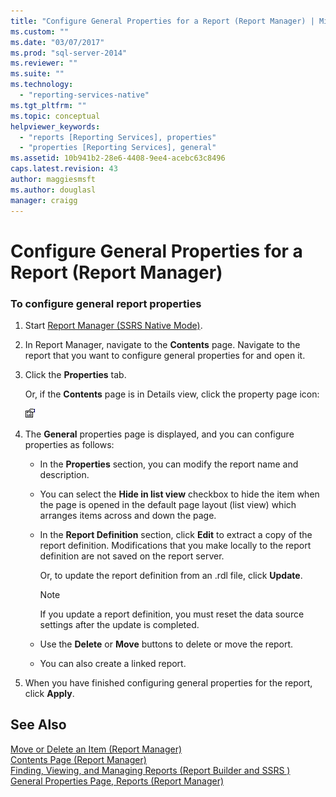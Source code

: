 ```yaml
---
title: "Configure General Properties for a Report (Report Manager) | Microsoft Docs"
ms.custom: ""
ms.date: "03/07/2017"
ms.prod: "sql-server-2014"
ms.reviewer: ""
ms.suite: ""
ms.technology: 
  - "reporting-services-native"
ms.tgt_pltfrm: ""
ms.topic: conceptual
helpviewer_keywords: 
  - "reports [Reporting Services], properties"
  - "properties [Reporting Services], general"
ms.assetid: 10b941b2-28e6-4408-9ee4-acebc63c8496
caps.latest.revision: 43
author: maggiesmsft
ms.author: douglasl
manager: craigg
---
```

# Configure General Properties for a Report (Report Manager)
    
### To configure general report properties  
  
1.  Start [Report Manager  &#40;SSRS Native Mode&#41;](../../2014/reporting-services/report-manager-ssrs-native-mode.md).  
  
2.  In Report Manager, navigate to the **Contents** page. Navigate to the report that you want to configure general properties for and open it.  
  
3.  Click the **Properties** tab.  
  
     Or, if the **Contents** page is in Details view, click the property page icon:  
  
     ![Property page icon](media/prop.gif "Property page icon")  
  
4.  The **General** properties page is displayed, and you can configure properties as follows:  
  
    -   In the **Properties** section, you can modify the report name and description.  
  
    -   You can select the **Hide in list view** checkbox to hide the item when the page is opened in the default page layout (list view) which arranges items across and down the page.  
  
    -   In the **Report Definition** section, click **Edit** to extract a copy of the report definition. Modifications that you make locally to the report definition are not saved on the report server.  
  
         Or, to update the report definition from an .rdl file, click **Update**.  
  
        > [!NOTE]  
        >  If you update a report definition, you must reset the data source settings after the update is completed.  
  
    -   Use the **Delete** or **Move** buttons to delete or move the report.  
  
    -   You can also create a linked report.  
  
5.  When you have finished configuring general properties for the report, click **Apply**.  
  
## See Also  
 [Move or Delete an Item &#40;Report Manager&#41;](report-server/move-or-delete-an-item-report-manager.md)   
 [Contents Page &#40;Report Manager&#41;](../../2014/reporting-services/contents-page-report-manager.md)   
 [Finding, Viewing, and Managing Reports &#40;Report Builder and SSRS &#41;](report-builder/finding-viewing-and-managing-reports-report-builder-and-ssrs.md)   
 [General Properties Page, Reports &#40;Report Manager&#41;](../../2014/reporting-services/general-properties-page-reports-report-manager.md)  
  
  
